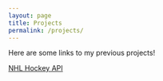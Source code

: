 ```yaml
---
layout: page
title: Projects
permalink: /projects/
---
```


Here are some links to my previous projects!

[NHL Hockey API](https://github.com/sorazai/reimagined-octo-carnival)